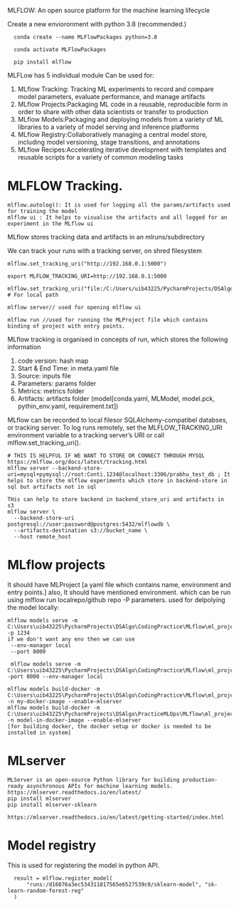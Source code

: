 MLFLOW: An open source platform for the machine learning lifecycle

Create a new envioronment with python 3.8 (recommended.)

      conda create --name MLFlowPackages python=3.8
      
      conda activate MLFlowPackages
      
      pip install mlflow

MLFLow has 5 individual module Can be used for:
  1. MLflow Tracking: Tracking ML experiments to record and compare model parameters, evaluate performance, and manage artifacts
  2. MLflow Projects:Packaging ML code in a reusable, reproducible form in order to share with other data scientists or transfer to production 
  3. MLflow Models:Packaging and deploying models from a variety of ML libraries to a variety of model serving and inference platforms 
  4. MLflow Registry:Collaboratively managing a central model store, including model versioning, stage transitions, and annotations
  5. MLflow Recipes:Accelerating iterative development with templates and reusable scripts for a variety of common modeling tasks


# MLFLOW Tracking.
    mlflow.autolog(): It is used for logging all the params/artifacts used for training the model
    mlflow ui : It helps to visualise the artifacts and all logged for an experiment in the MLflow ui

MLflow stores tracking data and artifacts in an mlruns/subdirectory

We can track your runs with a tracking server, on shred filesystem
    
    mlflow.set_tracking_uri("http://192.168.0.1:5000")
    
    export MLFLOW_TRACKING_URI=http://192.168.0.1:5000
    
    mlflow.set_tracking_uri("file:/C:/Users/uib43225/PycharmProjects/DSAlgo/CodingPractice/MLflow/ml_tracking/test_tracking") # For local path
    
    mlflow server// used for opening mlflow ui
    
    mlflow run //used for running the MLProject file which contains binding of project with entry points.

MLflow tracking is organised in concepts of run, which stores the following information

1. code version: hash map
2. Start & End Time: in meta.yaml file
3. Source: inputs file
4. Parameters: params folder
5. Metrics: metrics folder
6. Artifacts: artifacts folder (model[conda.yaml, MLModel, model.pck, pythin_env.yaml, requirement.txt])

MLflow can be recorded to local filesor SQLAlchemy-compatibel databses, or tracking server.
To log runs remotely, set the MLFLOW_TRACKING_URI environment variable to a tracking server’s URI or call mlflow.set_tracking_uri().

    # THIS IS HELPFUL IF WE WANT TO STORE OR CONNECT THROUGH MYSQL
    https://mlflow.org/docs/latest/tracking.html
    mlflow server --backend-store-uri=mysql+pymysql://root:Conti.1234@localhost:3306/prabhu_test_db ; It helps to store the mlflow experiments which store in backend-store in sql but artifacts not in sql
    
    THis can help to store backend in backend_store_uri and artifacts in s3
    mlflow server \
      --backend-store-uri postgresql://user:password@postgres:5432/mlflowdb \
      --artifacts-destination s3://bucket_name \
      --host remote_host


# MLflow projects

It should have MLProject [a yaml file which contains name, environment and entry points.]
also, It should have mentioned environment. which can be run using
mlflow run localrepo/github repo -P parameters.
used for delpolying the model locally:

    mlflow models serve -m C:\Users\uib43225\PycharmProjects\DSAlgo\CodingPractice\MLflow\ml_projects\mlruns\0\0662b09809ad4b0c88f2252958b52db9\artifacts\model -p 1234
    if we don't want any env then we can use
     --env-manager local
     --port 8000
    
     mlflow models serve -m C:\Users\uib43225\PycharmProjects\DSAlgo\CodingPractice\MLflow\ml_projects\mlruns\0\0662b09809ad4b0c88f2252958b52db9\artifacts\model -port 8000 --env-manager local
    
    mlflow models build-docker -m C:\Users\uib43225\PycharmProjects\DSAlgo\CodingPractice\MLflow\ml_projects\mlruns\0\0662b09809ad4b0c88f2252958b52db9\artifacts\model -n my-docker-image --enable-mlserver
    mlflow models build-docker -m C:\Users\uib43225\PycharmProjects\DSAlgo\PracticeMLOps\MLflow\ml_projects\mlruns\0\0662b09809ad4b0c88f2252958b52db9\artifacts\model -n model-in-docker-image --enable-mlserver
    [for building docker, the docker setup or docker is needed to be installed in system]

# MLserver #
    MLServer is an open-source Python library for building production-ready asynchronous APIs for machine learning models.
    https://mlserver.readthedocs.io/en/latest/
    pip install mlserver
    pip install mlserver-sklearn
    
    https://mlserver.readthedocs.io/en/latest/getting-started/index.html


# Model registry

This is used for registering the model in python API.

      result = mlflow.register_model(
          "runs:/d16076a3ec534311817565e6527539c0/sklearn-model", "sk-learn-random-forest-reg"
      )
